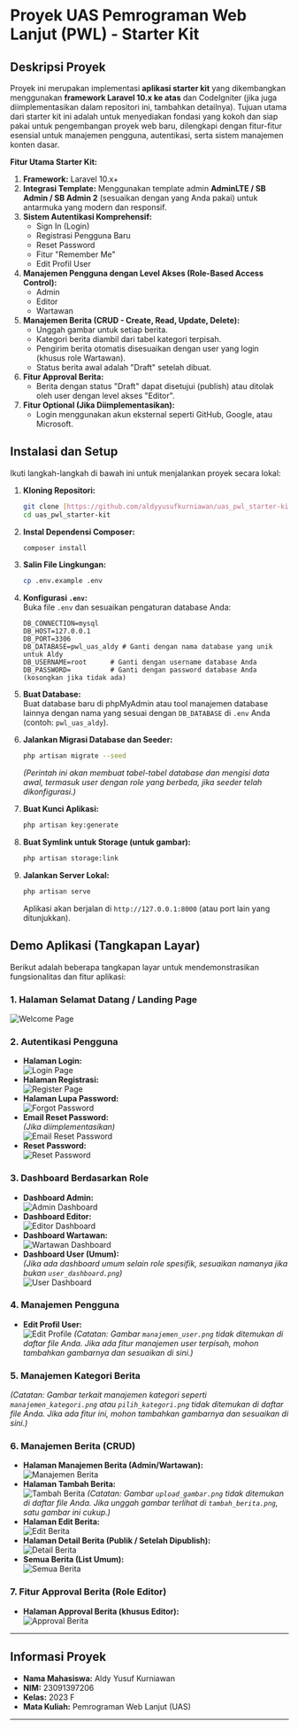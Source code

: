 # Proyek UAS Pemrograman Web Lanjut (PWL) - Starter Kit

## Deskripsi Proyek

Proyek ini merupakan implementasi **aplikasi starter kit** yang dikembangkan menggunakan **framework Laravel 10.x ke atas** dan CodeIgniter (jika juga diimplementasikan dalam repositori ini, tambahkan detailnya). Tujuan utama dari starter kit ini adalah untuk menyediakan fondasi yang kokoh dan siap pakai untuk pengembangan proyek web baru, dilengkapi dengan fitur-fitur esensial untuk manajemen pengguna, autentikasi, serta sistem manajemen konten dasar.

**Fitur Utama Starter Kit:**

1.  **Framework:** Laravel 10.x+
2.  **Integrasi Template:** Menggunakan template admin **AdminLTE / SB Admin / SB Admin 2** (sesuaikan dengan yang Anda pakai) untuk antarmuka yang modern dan responsif.
3.  **Sistem Autentikasi Komprehensif:**
    * Sign In (Login)
    * Registrasi Pengguna Baru
    * Reset Password
    * Fitur "Remember Me"
    * Edit Profil User
4.  **Manajemen Pengguna dengan Level Akses (Role-Based Access Control):**
    * Admin
    * Editor
    * Wartawan
5.  **Manajemen Berita (CRUD - Create, Read, Update, Delete):**
    * Unggah gambar untuk setiap berita.
    * Kategori berita diambil dari tabel kategori terpisah.
    * Pengirim berita otomatis disesuaikan dengan user yang login (khusus role Wartawan).
    * Status berita awal adalah "Draft" setelah dibuat.
6.  **Fitur Approval Berita:**
    * Berita dengan status "Draft" dapat disetujui (publish) atau ditolak oleh user dengan level akses "Editor".
7.  **Fitur Optional (Jika Diimplementasikan):**
    * Login menggunakan akun eksternal seperti GitHub, Google, atau Microsoft.

## Instalasi dan Setup

Ikuti langkah-langkah di bawah ini untuk menjalankan proyek secara lokal:

1.  **Kloning Repositori:**

    ```bash
    git clone [https://github.com/aldyyusufkurniawan/uas_pwl_starter-kit.git](https://github.com/aldyyusufkurniawan/uas_pwl_starter-kit.git)
    cd uas_pwl_starter-kit
    ```
2.  **Instal Dependensi Composer:**

    ```bash
    composer install
    ```
3.  **Salin File Lingkungan:**

    ```bash
    cp .env.example .env
    ```
4.  **Konfigurasi `.env`:**\
    Buka file `.env` dan sesuaikan pengaturan database Anda:

    ```env
    DB_CONNECTION=mysql
    DB_HOST=127.0.0.1
    DB_PORT=3306
    DB_DATABASE=pwl_uas_aldy # Ganti dengan nama database yang unik untuk Aldy
    DB_USERNAME=root      # Ganti dengan username database Anda
    DB_PASSWORD=          # Ganti dengan password database Anda (kosongkan jika tidak ada)
    ```
5.  **Buat Database:**\
    Buat database baru di phpMyAdmin atau tool manajemen database lainnya dengan nama yang sesuai dengan `DB_DATABASE` di `.env` Anda (contoh: `pwl_uas_aldy`).
6.  **Jalankan Migrasi Database dan Seeder:**

    ```bash
    php artisan migrate --seed
    ```

    *(Perintah ini akan membuat tabel-tabel database dan mengisi data awal, termasuk user dengan role yang berbeda, jika seeder telah dikonfigurasi.)*
7.  **Buat Kunci Aplikasi:**

    ```bash
    php artisan key:generate
    ```
8.  **Buat Symlink untuk Storage (untuk gambar):**

    ```bash
    php artisan storage:link
    ```
9.  **Jalankan Server Lokal:**

    ```bash
    php artisan serve
    ```

    Aplikasi akan berjalan di `http://127.0.0.1:8000` (atau port lain yang ditunjukkan).

## Demo Aplikasi (Tangkapan Layar)

Berikut adalah beberapa tangkapan layar untuk mendemonstrasikan fungsionalitas dan fitur aplikasi:

### 1. Halaman Selamat Datang / Landing Page

![Welcome Page](screenshots/welcome_page.png)

### 2. Autentikasi Pengguna

* **Halaman Login:**\
    ![Login Page](screenshots/login_page.png)
* **Halaman Registrasi:**\
    ![Register Page](screenshots/register_page.png)
* **Halaman Lupa Password:**\
    ![Forgot Password](screenshots/forgot_password.png)
* **Email Reset Password:**\
    *(Jika diimplementasikan)*\
    ![Email Reset Password](screenshots/email_reset_password.png)
* **Reset Password:**\
    ![Reset Password](screenshots/reset_password.png)

### 3. Dashboard Berdasarkan Role

* **Dashboard Admin:**\
    ![Admin Dashboard](screenshots/admin_dashboard.png)
* **Dashboard Editor:**\
    ![Editor Dashboard](screenshots/editor_dashboard.png)
* **Dashboard Wartawan:**\
    ![Wartawan Dashboard](screenshots/dashboard_wartawan.png)
* **Dashboard User (Umum):**\
    *(Jika ada dashboard umum selain role spesifik, sesuaikan namanya jika bukan `user_dashboard.png`)*\
    ![User Dashboard](screenshots/user_dashboard.png)

### 4. Manajemen Pengguna

* **Edit Profil User:**\
    ![Edit Profile](screenshots/edit_profile.png)
    *(Catatan: Gambar `manajemen_user.png` tidak ditemukan di daftar file Anda. Jika ada fitur manajemen user terpisah, mohon tambahkan gambarnya dan sesuaikan di sini.)*

### 5. Manajemen Kategori Berita

*(Catatan: Gambar terkait manajemen kategori seperti `manajemen_kategori.png` atau `pilih_kategori.png` tidak ditemukan di daftar file Anda. Jika ada fitur ini, mohon tambahkan gambarnya dan sesuaikan di sini.)*

### 6. Manajemen Berita (CRUD)

* **Halaman Manajemen Berita (Admin/Wartawan):**\
    ![Manajemen Berita](screenshots/manajemen_berita.png)
* **Halaman Tambah Berita:**\
    ![Tambah Berita](screenshots/tambah_berita.png)
    *(Catatan: Gambar `upload_gambar.png` tidak ditemukan di daftar file Anda. Jika unggah gambar terlihat di `tambah_berita.png`, satu gambar ini cukup.)*
* **Halaman Edit Berita:**\
    ![Edit Berita](screenshots/edit_berita.png)
* **Halaman Detail Berita (Publik / Setelah Dipublish):**\
    ![Detail Berita](screenshots/detail_berita.png)
* **Semua Berita (List Umum):**\
    ![Semua Berita](screenshots/semua_berita.png)

### 7. Fitur Approval Berita (Role Editor)

* **Halaman Approval Berita (khusus Editor):**\
    ![Approval Berita](screenshots/approval_berita.png)

---

## Informasi Proyek

* **Nama Mahasiswa:** Aldy Yusuf Kurniawan
* **NIM:** 23091397206
* **Kelas:** 2023 F
* **Mata Kuliah:** Pemrograman Web Lanjut (UAS)

---
